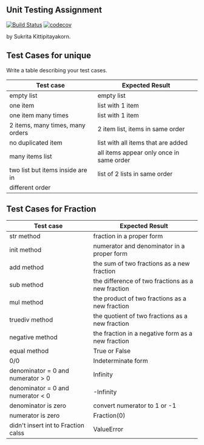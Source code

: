 ## Unit Testing Assignment
[![Build Status](https://travis-ci.com/SukritaEarn/unittesting.svg?branch=master)](https://travis-ci.com/SukritaEarn/unittesting)
[![codecov](https://codecov.io/gh/SukritaEarn/unittesting/branch/master/graph/badge.svg)](https://codecov.io/gh/SukritaEarn/unittesting)

by Sukrita Kittipitayakorn.


## Test Cases for unique

Write a table describing your test cases.

| Test case                             | Expected Result                          |
|---------------------------------------|-------------------------------------------|
| empty list                            | empty list                                |
| one item                              | list with 1 item                          |
| one item many times                   | list with 1 item                          |
| 2 items, many times, many orders      | 2 item list, items in same order          |
| no duplicated item                    | list with all items that are added        |  
| many items list                       | all items appear only once in same order  |
| two list but items inside are in      | list of 2 lists in same order             |
|          different order              |                                           |


## Test Cases for Fraction

| Test case                             | Expected Result                                    |
|---------------------------------------|----------------------------------------------------|
| str method                            | fraction in a proper form                          |
| init method                           | numerator and denominator in a proper form         |
| add method                            | the sum of two fractions as a new fraction         |
| sub method                            | the difference of two fractions as a new fraction  |
| mul method                            | the product of two fractions as a new fraction     | 
| truediv method                        | the quotient of two fractions as a new fraction    |
| negative method                       | the fraction in a negative form as a new fraction  |
| equal method                          | True or False                                      |
| 0/0                                   | Indeterminate form                                 |
| denominator = 0 and numerator > 0     | Infinity                                           |
| denominator = 0 and numerator < 0     | -Infinity                                          | 
| denominator is zero                   | convert numerator to 1 or -1                       |
| numerator is zero                     | Fraction(0)                                        |
| didn't insert int to Fraction calss   | ValueError                                         |
